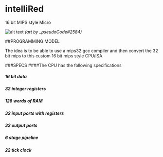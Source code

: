 # **intelliRed**
16 bit MIPS style Micro

![alt text](https://i.imgur.com/wZNK6Iy.png)
*(art by _pseudoCode#2584)*

##PROGRAMMING MODEL

The idea is to be able to use a mips32 gcc compiler and then convert the 32 bit mips to this custom 16 bit mips style CPU/ISA.

###SPECS
####The CPU has the following specifications
##### 16 bit data
##### 32 integer registers
##### 128 words of RAM
##### 32 input ports with registers
##### 32 output ports
##### 6 stage pipeline
##### 22 tick clock
